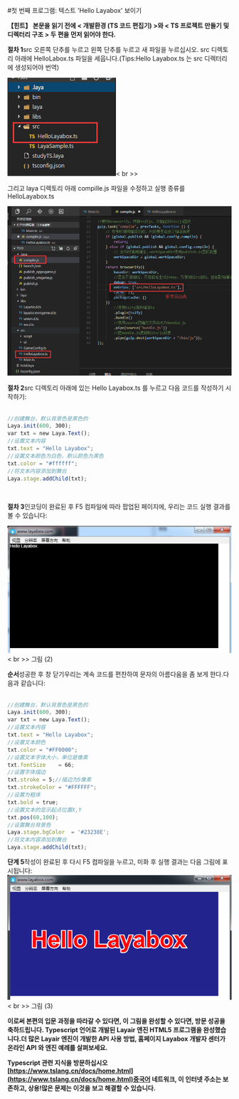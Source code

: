 #첫 번째 프로그램: 텍스트 'Hello Layabox' 보이기


 **【힌트】 본문을 읽기 전에 < 개발환경 (TS 코드 편집기) >와 < TS 프로젝트 만들기 및 디렉터리 구조 > 두 편을 먼저 읽어야 한다.**



​**절차 1**src 오른쪽 단추를 누르고 왼쪽 단추를 누르고 새 파일을 누르십시오. src 디렉토리 아래에 HelloLabox.ts 파일을 세웁니다.(Tips:Hello Layabox.ts 는 src 디렉터리에 생성되어야 번역)

​![图片](img/1.png)< br >>

그리고 laya 디렉토리 아래 compille.js 파일을 수정하고 실행 종류를 HelloLayabox.ts

![图片](img/111.png)


​**절차 2**src 디렉토리 아래에 있는 Hello Layabox.ts 를 누르고 다음 코드를 작성하기 시작하기:


```typescript

//创建舞台，默认背景色是黑色的
Laya.init(600, 300); 
var txt = new Laya.Text(); 
//设置文本内容
txt.text = "Hello Layabox";  
//设置文本颜色为白色，默认颜色为黑色
txt.color = "#ffffff";  
//将文本内容添加到舞台 
Laya.stage.addChild(txt);
```


​

​**절차 3**인코딩이 완료된 후 F5 컴파일에 따라 팝업된 페이지에, 우리는 코드 실행 결과를 볼 수 있습니다:

​![图片](img/2.png)< br >>
그림 (2)



​**순서**성공한 후 창 닫기우리는 계속 코드를 편찬하여 문자의 아름다움을 좀 보게 한다.다음과 같습니다:


```typescript

//创建舞台，默认背景色是黑色的
Laya.init(600, 300); 
var txt = new Laya.Text(); 
//设置文本内容
txt.text = "Hello Layabox";  
//设置文本颜色
txt.color = "#FF0000";
//设置文本字体大小，单位是像素
txt.fontSize    = 66;  
//设置字体描边
txt.stroke = 5;//描边为5像素
txt.strokeColor = "#FFFFFF";  
//设置为粗体
txt.bold = true;  
//设置文本的显示起点位置X,Y
txt.pos(60,100);  
//设置舞台背景色
Laya.stage.bgColor  = '#23238E';  
//将文本内容添加到舞台 
Laya.stage.addChild(txt);
```




**단계 5**작성이 완료된 후 다시 F5 컴파일을 누르고, 미화 후 실행 결과는 다음 그림에 표시됩니다:
​![图片](img/3.png)< br >>
그림 (3)

**이로써 본편의 입문 과정을 따라갈 수 있다면, 이 그림을 완성할 수 있다면, 방문 성공을 축하드립니다. Typescript 언어로 개발된 Layair 엔진 HTML5 프로그램을 완성했습니다.더 많은 Layair 엔진이 개발한 API 사용 방법, 홈페이지 Layabox 개발자 센터가 온라인 API 와 엔진 예례를 살펴보세요.**

**Typescript 관련 지식을 방문하십시오[https://www.tslang.cn/docs/home.html](https://www.tslang.cn/docs/home.html)중국어 네트워크, 이 인터넷 주소는 보존하고, 상용!많은 문제는 이것을 보고 해결할 수 있습니다.**